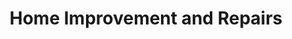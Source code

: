 ---
image: /assets/catering.jpg
title: Home Improvement and Repairs
summary: Various Home Improvement and Repair Services
rank: 3
---